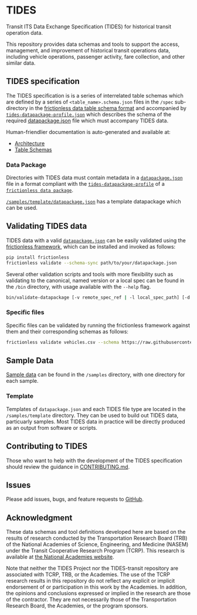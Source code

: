# TIDES

Transit ITS Data Exchange Specification (TIDES) for historical transit operation data.

This repository provides data schemas and tools to support the access, management, and improvement of historical transit operations data, including vehicle operations, passenger activity, fare collection, and other similar data.

## TIDES specification

The TIDES specification is is a series of interrelated table schemas which are defined by a series of `<table_name>.schema.json` files in the `/spec` sub-directory in the [frictionless data table schema format](https://specs.frictionlessdata.io/table-schema/) and accompanied by [`tides-datapackage-profile.json`](https://tides-transit.github.io/TIDES/main/datapackage) which describes the schema of the required [datapackage.json](#data_package) file which must accompany TIDES data.

Human-friendlier documentation is auto-generated and available at:

- [Architecture](https://tides-transit.github.io/TIDES/main/architecture)
- [Table Schemas](https://tides-transit.github.io/TIDES/main/tables)

### Data Package

Directories with TIDES data must contain metadata in a [`datapackage.json`](https://tides-transit.github.io/TIDES/main/datapackage) file in a format compliant with the [`tides-datapackage-profile`](https://tides-transit.github.io/TIDES/main/datapackage) of a [`frictionless data package`](https://specs.frictionlessdata.io/data-package/).  

[`/samples/template/datapackage.json`](https://raw.githubusercontent.com/TIDES-transit/TIDES/main/samples/template/datapackage.json) has a template datapackage which can be used.

## Validating TIDES data

TIDES data with a valid [`datapackage.json`](#data-package) can be easily validated using the [frictionless framework](https://framework.frictionlessdata.io/), which can be installed and invoked as follows:

```bash
pip install frictionless
frictionless validate --schema-sync path/to/your/datapackage.json
```

Several other validation scripts and tools with more flexibility such as validating to the canonical, named version or a local spec can be found in the `/bin` directory, with usage available with the `--help` flag.

```bash
bin/validate-datapackage [-v remote_spec_ref | -l local_spec_path] [-d dataset_path]
```

### Specific files

Specific files can be validated by running the frictionless framework against them and their corresponding schemas as follows:

```sh
frictionless validate vehicles.csv --schema https://raw.githubusercontent.com/TIDES-transit/TIDES/main/spec/schema.vehicles.json --schema-sync
```

## Sample Data

[Sample data](https://tides-transit.github.io/TIDES/main/samples) can be found in the `/samples` directory, with one directory for each sample.

### Template

Templates of `datapackage.json` and each TIDES file type are located in the `/samples/template` directory. They can be used to build out TIDES data, particuarly samples.  Most TIDES data in practice will be directly produced as an output from software or scripts.

## Contributing to TIDES

Those who want to help with the development of the TIDES specification should review the guidance in [CONTRIBUTING.md](CONTRIBUTING.md).

## Issues

Please add issues, bugs, and feature requests to [GitHub](https://github.com/TIDES-transit/TIDES/issues).

## Acknowledgment

These data schemas and tool definitions developed here are based on the results of research conducted by the Transportation Research Board (TRB) of the National Academies of Science, Engineering, and Medicine (NASEM) under the Transit Cooperative Research Program (TCRP). This research is available at [the National Academies website](https://nap.nationalacademies.org/catalog/26674/improving-access-and-management-of-public-transit-its-data).

Note that neither the TIDES Project nor the TIDES-transit repository are associated with TCRP, TRB, or the Academies. The use of the TCRP research results in this repository do not reflect any explicit or implicit endorsement of or participation in this work by the Academies. In addition, the opinions and conclusions expressed or implied in the research are those of the contractor. They are not necessarily those of the Transportation Research Board, the Academies, or the program sponsors.
